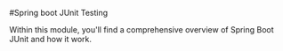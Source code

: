#Spring boot JUnit Testing

Within this module, you'll find a comprehensive overview of Spring Boot JUnit and how it work.
